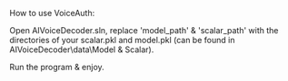 How to use VoiceAuth:

Open AIVoiceDecoder.sln, replace 'model_path' & 'scalar_path' with the directories of your scalar.pkl and model.pkl (can be found in AIVoiceDecoder\data\Model & Scalar\).

Run the program & enjoy.
